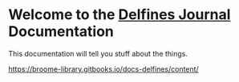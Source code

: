 # Welcome to the [Delfines Journal](https://journals.library.csuci.edu/ojs/index.php/delfines) Documentation

This documentation will tell you stuff about the things.

https://broome-library.gitbooks.io/docs-delfines/content/